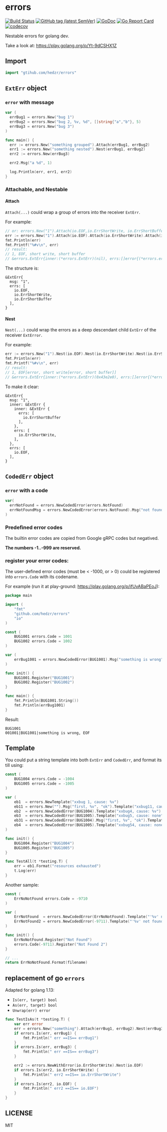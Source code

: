 # errors

[![Build Status](https://travis-ci.org/hedzr/errors.svg?branch=master)](https://travis-ci.org/hedzr/errors)
[![GitHub tag (latest SemVer)](https://img.shields.io/github/tag/hedzr/errors.svg?label=release)](https://github.com/hedzr/errors/releases)
[![GoDoc](https://img.shields.io/badge/godoc-reference-blue.svg?style=flat)](https://godoc.org/github.com/hedzr/errors) 
[![Go Report Card](https://goreportcard.com/badge/github.com/hedzr/errors)](https://goreportcard.com/report/github.com/hedzr/errors)
[![codecov](https://codecov.io/gh/hedzr/errors/branch/master/graph/badge.svg)](https://codecov.io/gh/hedzr/errors)


Nestable errors for golang dev.

Take a look at: <https://play.golang.org/p/Yt-9dCSHX1Z>

## Import

```go
import "gtihub.com/hedzr/errors"
```

## `ExtErr` object

### `error` with message

```go
var (
  errBug1 = errors.New("bug 1")
  errBug2 = errors.New("bug 2, %v, %d", []string{"a","b"}, 5)
  errBug3 = errors.New("bug 3")
)

func main() {
  err := errors.New("something grouped").Attach(errBug1, errBug2)
  err1 := errors.New("something nested").Nest(errBug1, errBug2)
  err2 := errors.New(errBug3)

  err2.Msg("a %d", 1)

  log.Println(err, err1, err2)
}
```

### Attachable, and Nestable

#### Attach

`Attach(...)` could wrap a group of errors into the receiver `ExtErr`.

For example:

```go
// or: errors.New("1").Attach(io.EOF,io.ErrShortWrite, io.ErrShortBuffer)
err := errors.New("1").Attach(io.EOF).Attach(io.ErrShortWrite).Attach(io.ErrShortBuffer)
fmt.Println(err)
fmt.Printf("%#v\n", err)
// result:
// 1, EOF, short write, short buffer
// &errors.ExtErr{inner:(*errors.ExtErr)(nil), errs:[]error{(*errors.errorString)(0xc000042040), (*errors.errorString)(0xc000042020), (*errors.errorString)(0xc000042030)}, msg:"1", tmpl:""}
```

The structure is:

```
&ExtErr{
  msg: "1",
  errs: [
    io.EOF,
    io.ErrShortWrite,
    io.ErrShortBuffer
  ],
}
```

#### Nest

`Nest(...)` could wrap the errors as a deep descendant child `ExtErr` of the receiver `ExtError`.

For example:

```go
err := errors.New("1").Nest(io.EOF).Nest(io.ErrShortWrite).Nest(io.ErrShortBuffer)
fmt.Println(err)
fmt.Printf("%#v\n", err)
// result:
// 1, EOF[error, short write[error, short buffer]]
// &errors.ExtErr{inner:(*errors.ExtErr)(0x43e2e0), errs:[]error{(*errors.errorString)(0x40c040)}, msg:"1", tmpl:""}
```

To make it clear:

```
&ExtErr{
  msg: "1",
  inner: &ExtErr {
    inner: &ExtErr {
      errs: [
        io.ErrShortBuffer
      ],
    },
    errs: [
      io.ErrShortWrite,
    ],
  },
  errs: [
    io.EOF,
  ],
}
```



## `CodedErr` object

### `error` with a code

```go
var(
  errNotFound = errors.NewCodedError(errors.NotFound)
  errNotFoundMsg = errors.NewCodedError(errors.NotFound).Msg("not found")
)
```

### Predefined error codes

The builtin error codes are copied from Google gRPC codes but negatived.

**The numbers -1..-999 are reserved.**


### register your error codes:

The user-defined error codes (must be < -1000, or > 0) could be registered into `errors.Code` with its codename.

For example (run it at play-ground: https://play.golang.org/p/ifUvABaPEoJ):

```go
package main

import (
	"fmt"
	"github.com/hedzr/errors"
	"io"
)

const (
	BUG1001 errors.Code = 1001
	BUG1002 errors.Code = 1002
)

var (
	errBug1001 = errors.NewCodedError(BUG1001).Msg("something is wrong").Attach(io.EOF)
)

func init() {
	BUG1001.Register("BUG1001")
	BUG1002.Register("BUG1002")
}

func main() {
	fmt.Println(BUG1001.String())
	fmt.Println(errBug1001)
}
```

Result:

```
BUG1001
001001|BUG1001|something is wrong, EOF
```

## Template

You could put a string template into both `ExtErr` and `CodedErr`, and format its till using:

```go
const (
	BUG1004 errors.Code = -1004
	BUG1005 errors.Code = -1005
)

var (
	eb1  = errors.NewTemplate("xxbug 1, cause: %v")
	eb11 = errors.New("").Msg("first, %v", "ok").Template("xxbug11, cause")
	eb2  = errors.NewCodedError(BUG1004).Template("xxbug4, cause: %v")
	eb3  = errors.NewCodedError(BUG1005).Template("xxbug5, cause: none")
	eb31 = errors.NewCodedError(BUG1004).Msg("first, %v", "ok").Template("xxbug4.31, cause: %v")
	eb4  = errors.NewCodedError(BUG1005).Template("xxbug54, cause: none")
)

func init() {
	BUG1004.Register("BUG1004")
	BUG1005.Register("BUG1005")
}

func TestAll(t *testing.T) {
	err = eb1.Format("resources exhausted")
	t.Log(err)
}
```

Another sample:

```go
const (
	ErrNoNotFound errors.Code = -9710
)

var (
	ErrNotFound  = errors.NewCodedError(ErrNoNotFound).Template("'%v' not found")
	ErrNotFound2 = errors.NewCodedError(-9711).Template("'%v' not found")
)

func init() {
	ErrNoNotFound.Register("Not Found")
	errors.Code(-9711).Register("Not Found 2")
}

// ...
return ErrNoNotFound.Format(filename)
```

## replacement of go `errors`

Adapted for golang 1.13:

- `Is(err, target) bool`
- `As(err, target) bool`
- `Unwrap(err) error`


```go
func TestIsAs(t *testing.T) {
	var err error
	err = errors.New("something").Attach(errBug1, errBug2).Nest(errBug3, errBug4).Msg("anything")
	if errors.Is(err, errBug1) {
		fmt.Println(" err ==IS== errBug1")
	}
	if errors.Is(err, errBug3) {
		fmt.Println(" err ==IS== errBug3")
	}

	err2 := errors.NewWithError(io.ErrShortWrite).Nest(io.EOF)
	if errors.Is(err2, io.ErrShortWrite) {
		fmt.Println(" err2 ==IS== io.ErrShortWrite")
	}
	if errors.Is(err2, io.EOF) {
		fmt.Println(" err2 ==IS== io.EOF")
	}
}
```

## LICENSE

MIT
